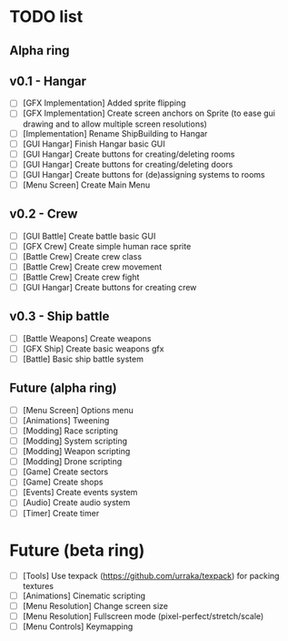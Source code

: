 # TODO list

## Alpha ring

## v0.1 - Hangar

- [ ] [GFX Implementation] Added sprite flipping
- [ ] [GFX Implementation] Create screen anchors on Sprite (to ease gui drawing and to allow multiple
    screen resolutions)
- [ ] [Implementation] Rename ShipBuilding to Hangar
- [ ] [GUI Hangar] Finish Hangar basic GUI
- [ ] [GUI Hangar] Create buttons for creating/deleting rooms
- [ ] [GUI Hangar] Create buttons for creating/deleting doors
- [ ] [GUI Hangar] Create buttons for (de)assigning systems to rooms
- [ ] [Menu Screen] Create Main Menu

## v0.2 - Crew

- [ ] [GUI Battle] Create battle basic GUI
- [ ] [GFX Crew] Create simple human race sprite
- [ ] [Battle Crew] Create crew class
- [ ] [Battle Crew] Create crew movement
- [ ] [Battle Crew] Create crew fight
- [ ] [GUI Hangar] Create buttons for creating crew

## v0.3 - Ship battle

- [ ] [Battle Weapons] Create weapons
- [ ] [GFX Ship] Create basic weapons gfx
- [ ] [Battle] Basic ship battle system

## Future (alpha ring)

- [ ] [Menu Screen] Options menu
- [ ] [Animations] Tweening
- [ ] [Modding] Race scripting
- [ ] [Modding] System scripting
- [ ] [Modding] Weapon scripting
- [ ] [Modding] Drone scripting
- [ ] [Game] Create sectors
- [ ] [Game] Create shops
- [ ] [Events] Create events system
- [ ] [Audio] Create audio system
- [ ] [Timer] Create timer

# Future (beta ring)

- [ ] [Tools] Use texpack (https://github.com/urraka/texpack) for packing textures
- [ ] [Animations] Cinematic scripting
- [ ] [Menu Resolution] Change screen size
- [ ] [Menu Resolution] Fullscreen mode (pixel-perfect/stretch/scale)
- [ ] [Menu Controls] Keymapping
